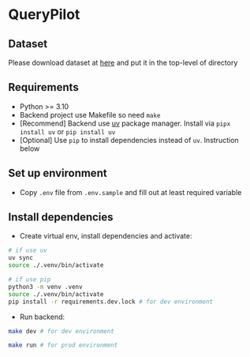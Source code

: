 # QueryPilot

## Dataset
Please download dataset at [here]() and put it in the top-level of directory

## Requirements

- Python >= 3.10
- Backend project use Makefile so need `make`
- [Recommend] Backend use [uv](https://docs.astral.sh/uv/) package manager. Install via `pipx install uv` or `pip install uv`
- [Optional] Use `pip` to install dependencies instead of `uv`. Instruction below

## Set up environment

- Copy `.env` file from `.env.sample` and fill out at least required variable

## Install dependencies

- Create virtual env, install dependencies and activate:

```bash
# if use uv
uv sync
source ./.venv/bin/activate

# if use pip
python3 -m venv .venv
source ./.venv/bin/activate
pip install -r requirements.dev.lock # for dev environment
```

- Run backend:

```bash
make dev # for dev environment

make run # for prod environment
```
